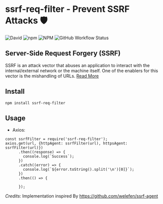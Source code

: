 # ssrf-req-filter - Prevent SSRF Attacks :shield:

![David](https://img.shields.io/david/y-mehta/ssrf-req-filter?style=for-the-badge) ![npm](https://img.shields.io/npm/v/ssrf-req-filter?style=for-the-badge) ![NPM](https://img.shields.io/npm/l/ssrf-req-filter?style=for-the-badge) ![GitHub Workflow Status](https://img.shields.io/github/workflow/status/y-mehta/ssrf-req-filter/Node.js%20CI?style=for-the-badge)

## Server-Side Request Forgery (SSRF)
SSRF is an attack vector that abuses an application to interact with the internal/external network or the machine itself. One of the enablers for this vector is the mishandling of URLs. [Read More](https://cheatsheetseries.owasp.org/cheatsheets/Server_Side_Request_Forgery_Prevention_Cheat_Sheet.html)

## Install
`npm install ssrf-req-filter`

## Usage
- Axios:
```
const ssrfFilter = require('ssrf-req-filter');
axios.get(url, {httpAgent: ssrfFilter(url), httpsAgent: ssrfFilter(url)})
      .then((response) => {
        console.log(`Success`);
      })
      .catch((error) => {
        console.log(`${error.toString().split('\n')[0]}`);
      })
      .then(() => {

      });
```

*Credits*: Implementation inspired By https://github.com/welefen/ssrf-agent
